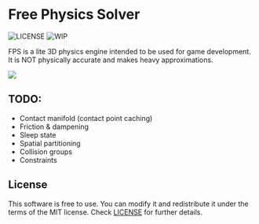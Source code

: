

# Free Physics Solver
![LICENSE](https://img.shields.io/badge/LICENSE-MIT-green.svg) ![WIP](https://img.shields.io/badge/WIP-yellow.svg)

FPS is a lite 3D physics engine intended to be used for game development. It is NOT physically accurate and makes heavy approximations.

<img src="/screenshots/mBAgMbm.gif?raw=true">

## TODO:
- Contact manifold (contact point caching)
- Friction & dampening
- Sleep state
- Spatial partitioning
- Collision groups
- Constraints

## License
This software is free to use. You can modify it and redistribute it under the terms of the 
MIT license. Check [LICENSE](LICENSE) for further details.
